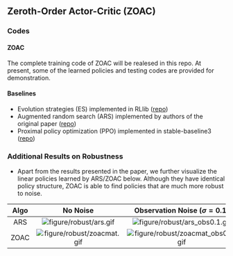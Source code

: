 ## Zeroth-Order Actor-Critic (ZOAC)
### Codes
#### ZOAC
The complete training code of ZOAC will be realesed in this repo.
At present, some of the learned policies and testing codes are provided for demonstration.
#### Baselines
* Evolution strategies (ES) implemented in RLlib ([repo](https://github.com/ray-project/ray/tree/master/rllib))
* Augmented random search (ARS) implemented by authors of the original paper ([repo](https://github.com/modestyachts/ARS))
* Proximal policy optimization (PPO) implemented in stable-baseline3 ([repo](https://github.com/DLR-RM/stable-baselines3))
### Additional Results on Robustness
* Apart from the results presented in the paper, we further visualize the linear policies learned by ARS/ZOAC below.
  Although they have identical policy structure, ZOAC is able to find policies that are much more robust to noise.

| Algo | No Noise | Observation Noise $(\sigma=0.1)$| Parameter Noise $(\sigma=0.08)$ |
|:---:|:---:|:---:|:---:|
| ARS | ![figure/robust/ars.gif](figure/robust/ars.gif)  | ![figure/robust/ars_obs0.1.gif](figure/robust/ars_obs0.1.gif) | ![figure/robust/ars_para0.08.gif](figure/robust/ars_para0.08.gif) |
| ZOAC | ![figure/robust/zoacmat.gif](figure/robust/zoacmat.gif)  | ![figure/robust/zoacmat_obs0.1.gif](figure/robust/zoacmat_obs0.1.gif) | ![figure/robust/zoacmat_para0.08.gif](figure/robust/zoacmat_para0.08.gif) |